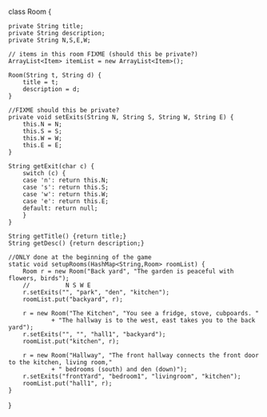 class Room {

	private String title;
	private String description;	
	private String N,S,E,W;
	
	// items in this room FIXME (should this be private?)
	ArrayList<Item> itemList = new ArrayList<Item>();
	
	Room(String t, String d) {
		title = t;
		description = d;
	}
	
	//FIXME should this be private?
	private void setExits(String N, String S, String W, String E) {
		this.N = N;
		this.S = S;
		this.W = W;
		this.E = E;		
	}
	
	String getExit(char c) {
		switch (c) {
		case 'n': return this.N;
		case 's': return this.S;
		case 'w': return this.W;
		case 'e': return this.E;
		default: return null;
		}
	}
	
	String getTitle() {return title;}
	String getDesc() {return description;}
	
	//ONLY done at the beginning of the game
	static void setupRooms(HashMap<String,Room> roomList) {
		Room r = new Room("Back yard", "The garden is peaceful with flowers, birds");
		//          N S W E
		r.setExits("", "park", "den", "kitchen");
		roomList.put("backyard", r);
		
		r = new Room("The Kitchen", "You see a fridge, stove, cubpoards. "
				+ "The hallway is to the west, east takes you to the back yard");
		r.setExits("", "", "hall1", "backyard");
		roomList.put("kitchen", r);
		
		r = new Room("Hallway", "The front hallway connects the front door to the kitchen, living room,"
				+ " bedrooms (south) and den (down)"); 
		r.setExits("frontYard", "bedroom1", "livingroom", "kitchen");
		roomList.put("hall1", r);
	}
}
  
